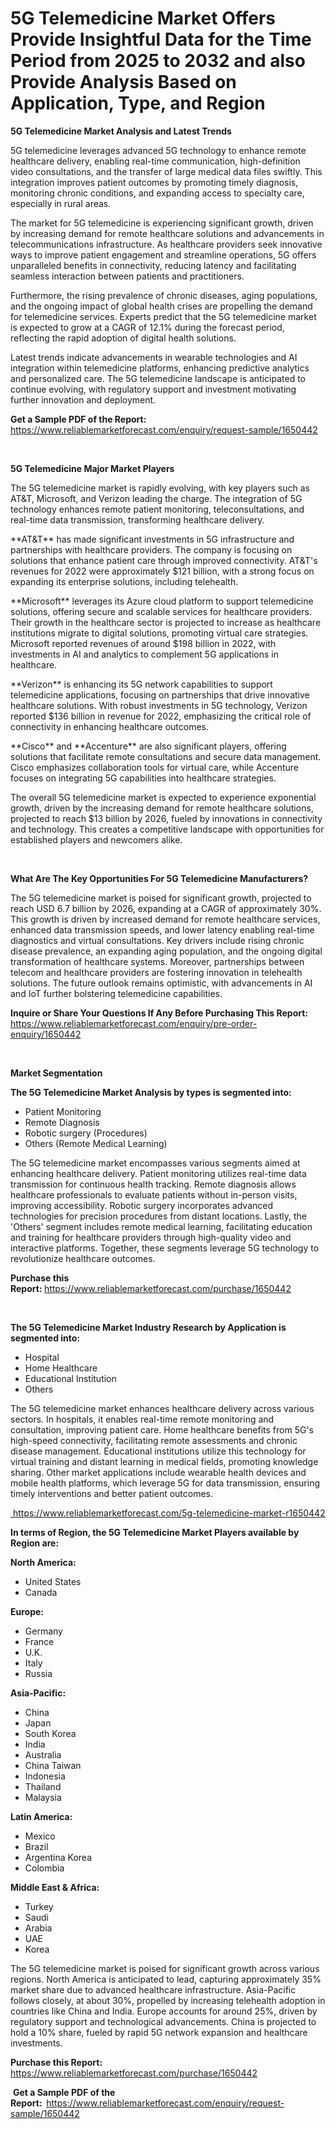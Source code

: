 <p><h1>5G Telemedicine Market Offers Provide Insightful Data for the Time Period from 2025 to 2032 and also Provide Analysis Based on Application, Type, and Region</h1></p><p><strong>5G Telemedicine Market Analysis and Latest Trends</strong></p>
<p><p>5G telemedicine leverages advanced 5G technology to enhance remote healthcare delivery, enabling real-time communication, high-definition video consultations, and the transfer of large medical data files swiftly. This integration improves patient outcomes by promoting timely diagnosis, monitoring chronic conditions, and expanding access to specialty care, especially in rural areas.</p><p>The market for 5G telemedicine is experiencing significant growth, driven by increasing demand for remote healthcare solutions and advancements in telecommunications infrastructure. As healthcare providers seek innovative ways to improve patient engagement and streamline operations, 5G offers unparalleled benefits in connectivity, reducing latency and facilitating seamless interaction between patients and practitioners.</p><p>Furthermore, the rising prevalence of chronic diseases, aging populations, and the ongoing impact of global health crises are propelling the demand for telemedicine services. Experts predict that the 5G telemedicine market is expected to grow at a CAGR of 12.1% during the forecast period, reflecting the rapid adoption of digital health solutions.</p><p>Latest trends indicate advancements in wearable technologies and AI integration within telemedicine platforms, enhancing predictive analytics and personalized care. The 5G telemedicine landscape is anticipated to continue evolving, with regulatory support and investment motivating further innovation and deployment.</p></p>
<p><strong>Get a Sample PDF of the Report:&nbsp;</strong> <a href="https://www.reliablemarketforecast.com/enquiry/request-sample/1650442?utm_campaign=3317&utm_medium=2&utm_source=Github&utm_content=ia&utm_term=19042025&utm_id=5g-telemedicine">https://www.reliablemarketforecast.com/enquiry/request-sample/1650442</a></p>
<p>&nbsp;</p>
<p><strong>5G Telemedicine Major Market Players</strong></p>
<p><p>The 5G telemedicine market is rapidly evolving, with key players such as AT&T, Microsoft, and Verizon leading the charge. The integration of 5G technology enhances remote patient monitoring, teleconsultations, and real-time data transmission, transforming healthcare delivery.</p><p>**AT&T** has made significant investments in 5G infrastructure and partnerships with healthcare providers. The company is focusing on solutions that enhance patient care through improved connectivity. AT&T's revenues for 2022 were approximately $121 billion, with a strong focus on expanding its enterprise solutions, including telehealth.</p><p>**Microsoft** leverages its Azure cloud platform to support telemedicine solutions, offering secure and scalable services for healthcare providers. Their growth in the healthcare sector is projected to increase as healthcare institutions migrate to digital solutions, promoting virtual care strategies. Microsoft reported revenues of around $198 billion in 2022, with investments in AI and analytics to complement 5G applications in healthcare.</p><p>**Verizon** is enhancing its 5G network capabilities to support telemedicine applications, focusing on partnerships that drive innovative healthcare solutions. With robust investments in 5G technology, Verizon reported $136 billion in revenue for 2022, emphasizing the critical role of connectivity in enhancing healthcare outcomes.</p><p>**Cisco** and **Accenture** are also significant players, offering solutions that facilitate remote consultations and secure data management. Cisco emphasizes collaboration tools for virtual care, while Accenture focuses on integrating 5G capabilities into healthcare strategies.</p><p>The overall 5G telemedicine market is expected to experience exponential growth, driven by the increasing demand for remote healthcare solutions, projected to reach $13 billion by 2026, fueled by innovations in connectivity and technology. This creates a competitive landscape with opportunities for established players and newcomers alike.</p></p>
<p>&nbsp;</p>
<p><strong>What Are The Key Opportunities For 5G Telemedicine Manufacturers?</strong></p>
<p><p>The 5G telemedicine market is poised for significant growth, projected to reach USD 6.7 billion by 2026, expanding at a CAGR of approximately 30%. This growth is driven by increased demand for remote healthcare services, enhanced data transmission speeds, and lower latency enabling real-time diagnostics and virtual consultations. Key drivers include rising chronic disease prevalence, an expanding aging population, and the ongoing digital transformation of healthcare systems. Moreover, partnerships between telecom and healthcare providers are fostering innovation in telehealth solutions. The future outlook remains optimistic, with advancements in AI and IoT further bolstering telemedicine capabilities.</p></p>
<p><strong>Inquire or Share Your Questions If Any Before Purchasing This Report:</strong> <a href="https://www.reliablemarketforecast.com/enquiry/pre-order-enquiry/1650442?utm_campaign=3317&utm_medium=2&utm_source=Github&utm_content=ia&utm_term=19042025&utm_id=5g-telemedicine">https://www.reliablemarketforecast.com/enquiry/pre-order-enquiry/1650442</a></p>
<p>&nbsp;</p>
<p><strong>Market Segmentation</strong></p>
<p><strong>The 5G Telemedicine Market Analysis by types is segmented into:</strong></p>
<p><ul><li>Patient Monitoring</li><li>Remote Diagnosis</li><li>Robotic surgery (Procedures)</li><li>Others (Remote Medical Learning)</li></ul></p>
<p><p>The 5G telemedicine market encompasses various segments aimed at enhancing healthcare delivery. Patient monitoring utilizes real-time data transmission for continuous health tracking. Remote diagnosis allows healthcare professionals to evaluate patients without in-person visits, improving accessibility. Robotic surgery incorporates advanced technologies for precision procedures from distant locations. Lastly, the 'Others' segment includes remote medical learning, facilitating education and training for healthcare providers through high-quality video and interactive platforms. Together, these segments leverage 5G technology to revolutionize healthcare outcomes.</p></p>
<p><strong>Purchase this Report:&nbsp;</strong><a href="https://www.reliablemarketforecast.com/purchase/1650442?utm_campaign=3317&utm_medium=2&utm_source=Github&utm_content=ia&utm_term=19042025&utm_id=5g-telemedicine">https://www.reliablemarketforecast.com/purchase/1650442</a></p>
<p>&nbsp;</p>
<p><strong>The 5G Telemedicine Market Industry Research by Application is segmented into:</strong></p>
<p><ul><li>Hospital</li><li>Home Healthcare</li><li>Educational Institution</li><li>Others</li></ul></p>
<p><p>The 5G telemedicine market enhances healthcare delivery across various sectors. In hospitals, it enables real-time remote monitoring and consultation, improving patient care. Home healthcare benefits from 5G's high-speed connectivity, facilitating remote assessments and chronic disease management. Educational institutions utilize this technology for virtual training and distant learning in medical fields, promoting knowledge sharing. Other market applications include wearable health devices and mobile health platforms, which leverage 5G for data transmission, ensuring timely interventions and better patient outcomes.</p></p>
<p><a href="https://www.reliablemarketforecast.com/5g-telemedicine-market-r1650442?utm_campaign=3317&utm_medium=2&utm_source=Github&utm_content=ia&utm_term=19042025&utm_id=5g-telemedicine">&nbsp;https://www.reliablemarketforecast.com/5g-telemedicine-market-r1650442</a></p>
<p><strong>In terms of Region, the 5G Telemedicine Market Players available by Region are:</strong></p>
<p>
    <p> <strong> North America: </strong>
        <ul>
            <li>United States</li>
            <li>Canada</li>
        </ul>
        </p> 
    <p> <strong> Europe: </strong>
        <ul>
            <li>Germany</li>
            <li>France</li>
            <li>U.K.</li>
            <li>Italy</li>
            <li>Russia</li>
        </ul>
        </p> 
    <p> <strong> Asia-Pacific: </strong>
        <ul>
            <li>China</li>
            <li>Japan</li>
            <li>South Korea</li>
            <li>India</li>
            <li>Australia</li>
            <li>China Taiwan</li>
            <li>Indonesia</li>
            <li>Thailand</li>
            <li>Malaysia</li>
        </ul>
        </p> 
    <p> <strong> Latin America: </strong>
        <ul>
            <li>Mexico</li>
            <li>Brazil</li>
            <li>Argentina Korea</li>
            <li>Colombia</li>
        </ul>
        </p> 
    <p> <strong> Middle East & Africa: </strong>
        <ul>
            <li>Turkey</li>
            <li>Saudi</li>
            <li>Arabia</li>
            <li>UAE</li>
            <li>Korea</li>
        </ul>
    </p>
    </p>
<p><p>The 5G telemedicine market is poised for significant growth across various regions. North America is anticipated to lead, capturing approximately 35% market share due to advanced healthcare infrastructure. Asia-Pacific follows closely, at about 30%, propelled by increasing telehealth adoption in countries like China and India. Europe accounts for around 25%, driven by regulatory support and technological advancements. China is projected to hold a 10% share, fueled by rapid 5G network expansion and healthcare investments.</p></p>
<p><strong>Purchase this Report: </strong><a href="https://www.reliablemarketforecast.com/purchase/1650442?utm_campaign=3317&utm_medium=2&utm_source=Github&utm_content=ia&utm_term=19042025&utm_id=5g-telemedicine">https://www.reliablemarketforecast.com/purchase/1650442</a></p>
<p>&nbsp;<strong>Get a Sample PDF of the Report:&nbsp;&nbsp;</strong><a href="https://www.reliablemarketforecast.com/enquiry/request-sample/1650442?utm_campaign=3317&utm_medium=2&utm_source=Github&utm_content=ia&utm_term=19042025&utm_id=5g-telemedicine">https://www.reliablemarketforecast.com/enquiry/request-sample/1650442</a></p>
<p><strong></strong></p>
<p><p></p><p></p><p></p></p>